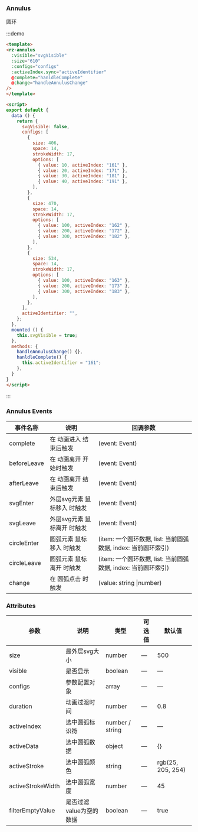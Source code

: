 ### Annulus
圆环

:::demo 
```html
<template>
<rz-annulus
  :visible="svgVisible"
  :size="610"
  :configs="configs"
  :activeIndex.sync="activeIdentifier"
  @complete="hanldleComplete"
  @change="handleAnnulusChange"
/>
</template>

<script>
export default {
  data () {
    return {
      svgVisible: false,
      configs: [
        {
          size: 406,
          space: 14,
          strokeWidth: 17,
          options: [
            { value: 10, activeIndex: "161" },
            { value: 20, activeIndex: "171" },
            { value: 30, activeIndex: "181" },
            { value: 40, activeIndex: "191" },
          ],
        },
        {
          size: 470,
          space: 14,
          strokeWidth: 17,
          options: [
            { value: 100, activeIndex: "162" },
            { value: 200, activeIndex: "172" },
            { value: 300, activeIndex: "182" },
          ],
        },
        {
          size: 534,
          space: 14,
          strokeWidth: 17,
          options: [
            { value: 100, activeIndex: "163" },
            { value: 200, activeIndex: "173" },
            { value: 300, activeIndex: "183" },
          ],
        },
      ],
      activeIdentifier: "",
    };
  },
  mounted () {
    this.svgVisible = true;
  },
  methods: {
    handleAnnulusChange() {},
    hanldleComplete() {
      this.activeIdentifier = "161";
    },
  }
}
</script>
```
:::

### Annulus Events

| 事件名称    | 说明                        | 回调参数                                                      |
|-------------|-----------------------------|---------------------------------------------------------------|
| complete    | 在 动画进入 结束后触发      | (event: Event)                                                |
| beforeLeave | 在 动画离开 开始时触发      | (event: Event)                                                |
| afterLeave  | 在 动画离开 结束后触发      | (event: Event)                                                |
| svgEnter    | 外层svg元素 鼠标移入 时触发 | (event: Event)                                                |
| svgLeave    | 外层svg元素 鼠标离开 时触发 | (event: Event)                                                |
| circleEnter | 圆弧元素 鼠标移入 时触发    | (item: 一个圆环数据, list: 当前圆弧数据, index: 当前圆环索引) |
| circleLeave | 圆弧元素 鼠标离开 时触发    | (item: 一个圆环数据, list: 当前圆弧数据, index: 当前圆环索引) |
| change      | 在 圆弧点击 时触发          | (value: string \|number)                                      |

### Attributes

| 参数              | 说明                    | 类型            | 可选值 | 默认值            |
|-------------------|-------------------------|-----------------|--------|-------------------|
| size              | 最外层svg大小           | number          | —      | 500               |
| visible           | 是否显示                | boolean         | —      | —                 |
| configs           | 参数配置对象            | array           | —      | —                 |
| duration          | 动画过渡时间            | number          | —      | 0.8               |
| activeIndex       | 选中圆弧标识符          | number / string | —      | —                 |
| activeData        | 选中圆弧数据            | object          | —      | {}                |
| activeStroke      | 选中圆弧颜色            | string          | —      | rgb(25, 205, 254) |
| activeStrokeWidth | 选中圆弧宽度            | number          | —      | 45                |
| filterEmptyValue  | 是否过滤value为空的数据 | boolean         | —      | true              |
